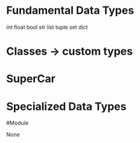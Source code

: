 # Fundamental Data Types

int
float
bool
str
list
tuple
set
dict

# Classes -> custom types

# SuperCar

# Specialized Data Types

#Module

None

